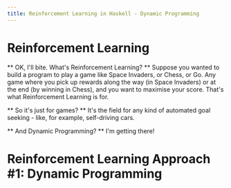 ```yaml
---
title: Reinforcement Learning in Haskell - Dynamic Programming
---
```


# Reinforcement Learning

** OK, I'll bite. What's Reinforcement Learning? **
Suppose you wanted to build a program to play a game like Space Invaders, or Chess, or Go. Any game where you pick up rewards along the way (in Space Invaders) or at the end (by winning in Chess), and you want to maximise your score. That's what Reinforcement Learning is for.

** So it's just for games? **
It's the field for any kind of automated goal seeking - like, for example, self-driving cars.

** And Dynamic Programming? **
I'm getting there!

# Reinforcement Learning Approach #1: Dynamic Programming
